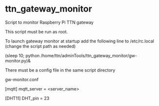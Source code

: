 # ttn_gateway_monitor
Script to monitor Raspberry Pi TTN gateway

This script must be run as root.

To launch gateway monitor at startup add the following line to /etc/rc.local (change the script path as needed)

(sleep 10; python /home/ttn/adminTools/ttn_gateway_monitor/gw-monitor.py)&

There must be a config file in the same script directory 

gw-monitor.conf

[mqtt]
mqtt_server = <server_name>

[DHT11]
DHT_pin = 23

